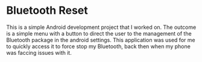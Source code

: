 # Bluetooth Reset

This is a simple Android development project that I worked on. The outcome is a simple menu with a button to direct the user to the management of the Bluetooth package in the android settings. This application was used for me to quickly access it to force stop my Bluetooth, back then when my phone was faccing issues with it.
